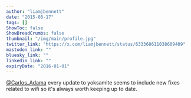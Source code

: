 ```yaml
---
author: "liamjbennett"
date: "2015-08-17"
tags: []
ShowToc: false
ShowBreadCrumbs: false
thumbnail: "/img/main/profile.jpg"
twitter_link: "https://x.com/liamjbennett/status/633368611038609409"
mastodon_link: ""
bluesky_link: ""
linkedin_link: ""
expiryDate: "2016-01-01"
---
```


[@Carlos_Adama](https://x.com/Carlos_Adama) every update to yoksamite seems to include new fixes related to wifi so it's always worth keeping up to date.

